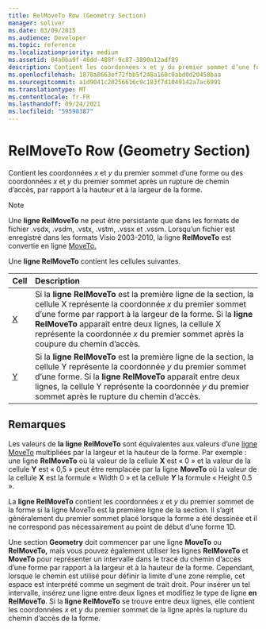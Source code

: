 ```yaml
---
title: RelMoveTo Row (Geometry Section)
manager: soliver
ms.date: 03/09/2015
ms.audience: Developer
ms.topic: reference
ms.localizationpriority: medium
ms.assetid: 04a0ba9f-48dd-488f-9c87-3890a12adf89
description: Contient les coordonnées x et y du premier sommet d’une forme ou des coordonnées x et y du premier sommet après un rupture de chemin d’accès, par rapport à la hauteur et à la largeur de la forme.
ms.openlocfilehash: 1878a8663ef72fbb5f248a160c0abd0d20458baa
ms.sourcegitcommit: a1d9041c20256616c9c183f7d1049142a7ac6991
ms.translationtype: MT
ms.contentlocale: fr-FR
ms.lasthandoff: 09/24/2021
ms.locfileid: "59598387"
---
```

# <a name="relmoveto-row-geometry-section"></a>RelMoveTo Row (Geometry Section)

Contient les coordonnées  *x*  et  *y*  du premier sommet d’une forme ou des coordonnées  *x*  et  *y*  du premier sommet après un rupture de chemin d’accès, par rapport à la hauteur et à la largeur de la forme. 
  
> [!NOTE]
> Une **ligne RelMoveTo** ne peut être persistante que dans les formats de fichier .vsdx, .vsdm, .vstx, .vstm, .vssx et .vssm. Lorsqu’un fichier est enregistré dans les formats Visio 2003-2010, la ligne **RelMoveTo** est convertie en ligne [MoveTo.](moveto-row-geometry-section.md) 
  
Une **ligne RelMoveTo** contient les cellules suivantes. 
  
|**Cell**|**Description**|
|:-----|:-----|
|[X](x-cell-geometry-section.md) <br/> |Si la **ligne RelMoveTo** est la première ligne de la section, la cellule X représente la coordonnée  *x*  du premier sommet d’une forme par rapport à la largeur de la forme. Si la **ligne RelMoveTo** apparaît entre deux lignes, la cellule X représente la coordonnée  *x*  du premier sommet après la coupure du chemin d’accès.  <br/> |
|[Y](y-cell-geometry-section.md) <br/> |Si la **ligne RelMoveTo** est la première ligne de la section, la cellule Y représente la coordonnée  *y*  du premier sommet d’une forme. Si la **ligne RelMoveTo** apparaît entre deux lignes, la cellule Y représente la coordonnée  *y*  du premier sommet après le rupture du chemin d’accès.  <br/> |
   
## <a name="remarks"></a>Remarques

Les valeurs de **la ligne RelMoveTo** sont équivalentes aux valeurs d’une [ligne MoveTo](moveto-row-geometry-section.md) multipliées par la largeur et la hauteur de la forme. Par exemple : une ligne **RelMoveTo** où la valeur de la cellule **X** est « 0 » et la valeur de la cellule **Y** est « 0,5 » peut être remplacée par la ligne **MoveTo** où la valeur de la cellule **X** est la formule « Width 0 » et la cellule ***Y*** la formule « Height 0.5 ». 
  
La **ligne RelMoveTo** contient les coordonnées  *x*  et  *y*  du premier sommet de la forme si la ligne MoveTo est la première ligne de la section. Il s’agit généralement du premier sommet placé lorsque la forme a été dessinée et il ne correspond pas nécessairement au point de début d’une forme 1D. 
  
Une section **Geometry** doit commencer par une ligne **MoveTo** ou **RelMoveTo,** mais vous pouvez également utiliser les lignes **RelMoveTo** et **MoveTo** pour représenter un intervalle dans le tracé du chemin d’accès d’une forme par rapport à la largeur et à la hauteur de la forme. Cependant, lorsque le chemin est utilisé pour définir la limite d'une zone remplie, cet espace est interprété comme un  segment de trait droit. Pour insérer un tel intervalle, insérez une ligne entre deux lignes et modifiez le type de ligne **en RelMoveTo**. Si la **ligne RelMoveTo** se trouve entre deux lignes, elle contient les coordonnées  *x*  et  *y*  du premier sommet de la ligne après la rupture du chemin d’accès de la forme. 
  

